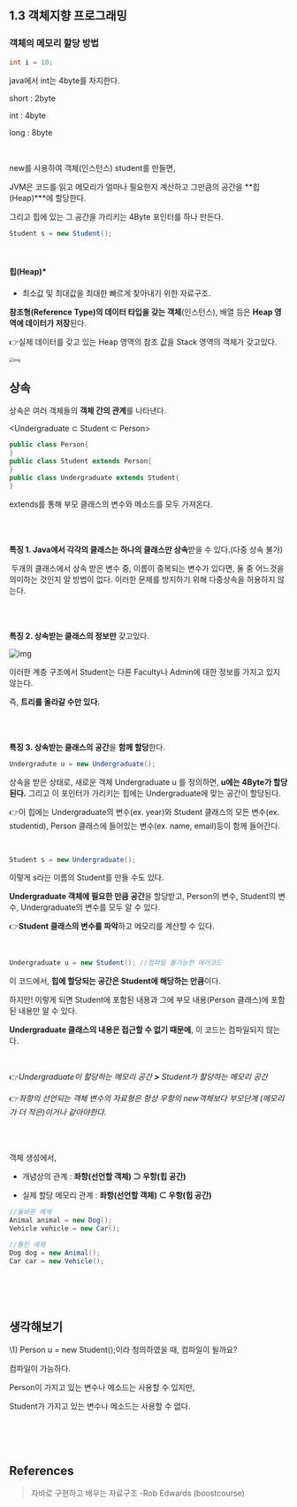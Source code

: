 ## 1.3 객체지향 프로그래밍

### 객체의 메모리 할당 방법

```java
int i = 10;
```

java에서 int는 4byte를 차지한다.

short : 2byte

int : 4byte

long : 8byte

<br>

new를 사용하여 객체(인스턴스) student를 만들면, 

JVM은 코드를 읽고 메모리가 얼마나 필요한지 계산하고 그만큼의 공간을 **힙(Heap)***에 할당한다.

그리고 힙에 있는 그 공간을 가리키는 4Byte 포인터를 하나 만든다.

```java
Student s = new Student();
```

<br>

#### **힙(Heap)***

- 최소값 및 최대값을 최대한 빠르게 찾아내기 위한 자료구조.

**참조형(Reference Type)의 데이터 타입을 갖는 객체**(인스턴스), 배열 등은 **Heap 영역에 데이터가 저장**된다.

👉실제 데이터를 갖고 있는 Heap 영역의 참조 값을 Stack 영역의 객체가 갖고있다.

<img src="https://cphinf.pstatic.net/mooc/20210428_50/1619586130057fyrgo_PNG/mceclip0.png" alt="img" style="zoom:50%;" />





## 상속

상속은 여러 객체들의 **객체 간의 관계**를 나타낸다.



<Undergraduate ⊂ Student ⊂ Person>

```java
public class Person{
}
public class Student extends Person{
}
public class Undergraduate extends Student{
}
```

extends를 통해 부모 클래스의 변수와 메소드를 모두 가져온다.

<br>

<br>

**특징 1. Java에서 각각의 클래스는 하나의 클래스만 상속**받을 수 있다.(다중 상속 불가)

​	두개의 클래스에서 상속 받은 변수 중, 이름이 중복되는 변수가 있다면, 둘 중 어느것을 의미하는 것인지 알 방법이 없다. 이러한 문제를 방지하기 위해 다중상속을 허용하지 않는다.

<br>

<br>

**특징 2. 상속받는 클래스의 정보만** 갖고있다.

![img](https://cphinf.pstatic.net/mooc/20210428_208/1619586320261nfFIt_PNG/mceclip1.png)

이러한 계층 구조에서 Student는 다른 Faculty나 Admin에 대한 정보를 가지고 있지 않는다.

즉, **트리를 올라갈 수만 있다.**

<br>

<br>

**특징 3. 상속받는 클래스의 공간**을 **함께 할당**한다.

```java
Undergradute u = new Undergraduate();
```

상속을 받은 상태로, 새로운 객체 Undergraduate u 를 정의하면, **u에는 4Byte가 할당된다.** 그리고 이 포인터가 가리키는 힙에는 Undergraduate에 맞는 공간이 할당된다.

👉이 힙에는 Undergraduate의 변수(ex. year)와 Student 클래스의 모든 변수(ex. studentid), Person 클래스에 들어있는 변수(ex. name, email)등이 함께 들어간다.

<br>



```java
Student s = new Undergraduate();
```

이렇게 s라는 이름의 Student를 만들 수도 있다.

**Undergraduate 객체에 필요한 만큼 공간**을 할당받고, Person의 변수, Student의 변수,  Undergraduate의 변수를 모두 알 수 있다.

👉**Student 클래스의 변수를 파악**하고 메모리를 계산할 수 있다.

<br>

```java
Undergraduate u = new Student(); //컴파일 불가능한 에러코드
```

이 코드에서, **힙에 할당되는 공간은 Student에 해당하는 만큼**이다.

하지만! 이렇게 되면 Student에 포함된 내용과 그에 부모 내용(Person 클래스)에 포함된 내용만 알 수 있다.

**Undergraduate 클래스의 내용은 접근할 수 없기 때문에**, 이 코드는 컴파일되지 않는다.

<br>

👉*Undergraduate이 할당하는 메모리 공간  **>**  Student가 할당하는 메모리 공간*

👉*좌항의  선언되는 객체 변수의 자료형은 항상 우항의 new객체보다 부모단계 (메모리가 더 작은)이거나 같아야한다.*

<br>

<br>

객체 생성에서,

- 개념상의 관계 : **좌항(선언할 객체) ⊃ 우항(힙 공간)**

- 실제 할당 메모리 관계 : **좌항(선언할 객체) ⊂ 우항(힙 공간)**

```java
//올바른 예제
Animal animal = new Dog();
Vehicle vehicle = new Car();

//틀린 예제 
Dog dog = new Animal();
Car car = new Vehicle();
```

<br>

<br>

<br>

## 생각해보기

\1) Person u = new Student();이라 정의하였을 때, 컴파일이 될까요?



컴파일이 가능하다.

Person이 가지고 있는 변수나 메소드는 사용할 수 있지만,

Student가 가지고 있는 변수나 메소드는 사용할 수 없다.

<br>

<br>

<br>

## References

> 자바로 구현하고 배우는 자료구조 -Rob Edwards (boostcourse) 